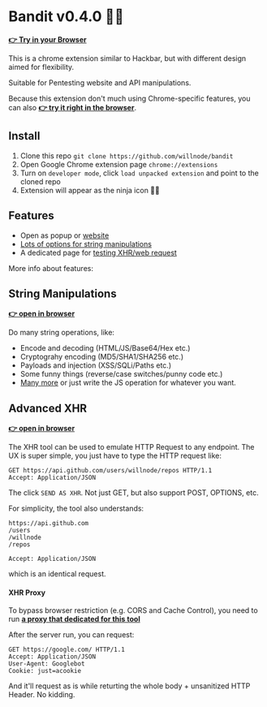 # Bandit v0.4.0 🐱‍👤

**[👉 Try in your Browser](//wellosoft.net/bandit/#immersive)**

This is a chrome extension similar to Hackbar, but with different design aimed for flexibility.

Suitable for Pentesting website and API manipulations.

Because this extension don't much using Chrome-specific features, you can also **[👉 try it right in the browser](//wellosoft.net/bandit/#immersive)**.

## Install

1. Clone this repo `git clone https://github.com/willnode/bandit`
2. Open Google Chrome extension page `chrome://extensions`
3. Turn on `developer mode`, click `load unpacked extension` and point to the cloned repo
4. Extension will appear as the ninja icon 🐱‍👤

## Features

+ Open as popup or [website](//wellosoft.net/bandit/#immersive)
+ [Lots of options for string manipulations](js/operations.js)
+ A dedicated page for [testing XHR/web request](send.html)

More info about features:

## String Manipulations

**[👉 open in browser](https://wellosoft.net/bandit/#immersive)**

Do many string operations, like:

+ Encode and decoding (HTML/JS/Base64/Hex etc.)
+ Cryptograhy encoding (MD5/SHA1/SHA256 etc.)
+ Payloads and injection (XSS/SQLi/Paths etc.)
+ Some funny things (reverse/case switches/punny code etc.)
+ [Many more](js/operations.js) or just write the JS operation for whatever you want.

## Advanced XHR

**[👉 open in browser](https://wellosoft.net/bandit/send.html)**

The XHR tool can be used to emulate HTTP Request to any endpoint. The UX is super simple, you just have to type the HTTP request like:

```
GET https://api.github.com/users/willnode/repos HTTP/1.1
Accept: Application/JSON
```

The click `SEND AS XHR`. Not just GET, but also support POST, OPTIONS, etc.

For simplicity, the tool also understands:

```
https://api.github.com
/users
/willnode
/repos

Accept: Application/JSON
```

which is an identical request.

#### XHR Proxy

To bypass browser restriction (e.g. CORS and Cache Control), you need to run **[a proxy that dedicated for this tool](https://github.com/willnode/bandit-proxy)**

After the server run, you can request:

```
GET https://google.com/ HTTP/1.1
Accept: Application/JSON
User-Agent: Googlebot
Cookie: just=acookie
```

And it'll request as is while returting the whole body + unsanitized HTTP Header. No kidding.
